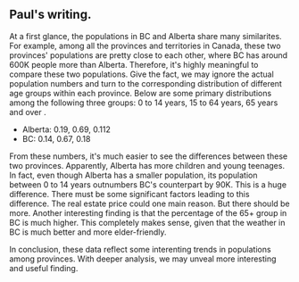 ## Paul's writing.

At a first glance, the populations in BC and Alberta share many similarites. For example, among all the provinces and territories in Canada, these two provinces' populations are pretty close to each other, where BC has around 600K people more than Alberta. Therefore, it's highly meaningful to compare these two populations. Give the fact, we may ignore the actual population numbers and turn to the corresponding distribution of different age groups within each province. Below are some primary distributions among the following three groups: 0 to 14 years, 15 to 64 years, 65 years and over .

- Alberta: 0.19, 0.69, 0.112
- BC: 0.14, 0.67, 0.18

From these numbers, it's much easier to see the differences between these two provinces. Apparently, Alberta has more children and young teenages. In fact, even though Alberta has a smaller population, its population between 0 to 14 years outnumbers BC's counterpart by 90K. This is a huge difference. There must be some significant factors leading to this difference. The real estate price could one main reason. But there should be more. Another interesting finding is that the percentage of the 65+ group in BC is much higher. This completely makes sense, given that the weather in BC is much better and more elder-friendly.

In conclusion, these data reflect some interenting trends in populations among provinces. With deeper analysis, we may unveal more interesting and useful finding.